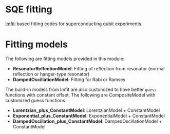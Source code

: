# SQE fitting
[lmfit](https://lmfit.github.io/lmfit-py/)-based fitting codes for superconducting qubit experiments.

# Fitting models
The following are fitting models provided in this module:
* **ResonatorReflectionModel**: Fitting of reflection from resonator (normal reflection or hanger-type resonator)
* **DampedOscillationModel**: Fitting for Rabi or Ramsey

The build-in models from lmfit are also customized to have better `guess` functions with constant offset.
The following are CompositeModel with customized guess functions
* **Lorentzian_plus_ConstantModel**: LorentzianModel + ConstantModel
* **Exponential_plus_ConstantModel**: ExponentialModel + ConstantModel
* **DampedOscillation_plus_ConstantModel**: DampedOscillationModel + ConstantModel

